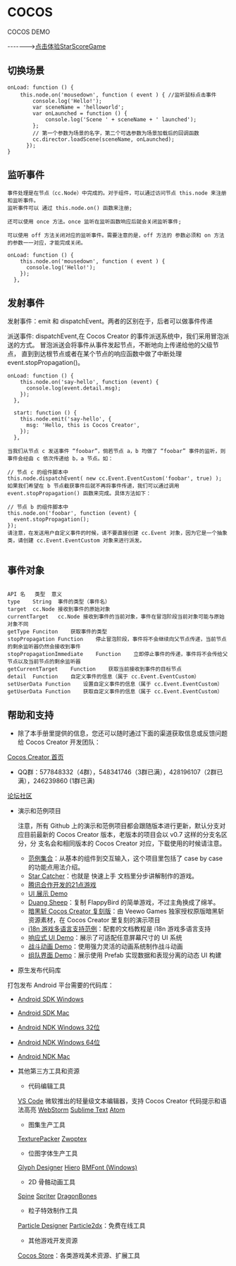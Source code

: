 # COCOS
COCOS DEMO


------->[点击体验StarScoreGame](https://fairyly.github.io/COCOS/start_project/build/web-mobile/index.html)


## 切换场景

```
onLoad: function () {
    this.node.on('mousedown', function ( event ) { //监听鼠标点击事件
        console.log('Hello!');
        var sceneName = 'helloworld';
        var onLaunched = function () {
            console.log('Scene ' + sceneName + ' launched');
        };
        // 第一个参数为场景的名字，第二个可选参数为场景加载后的回调函数
        cc.director.loadScene(sceneName, onLaunched);
      });
}
```

## 监听事件

```
事件处理是在节点（cc.Node）中完成的。对于组件，可以通过访问节点 this.node 来注册和监听事件。
监听事件可以 通过 this.node.on() 函数来注册;

还可以使用 once 方法。once 监听在监听函数响应后就会关闭监听事件;

可以使用 off 方法关闭对应的监听事件。需要注意的是，off 方法的 参数必须和 on 方法的参数一一对应，才能完成关闭。

onLoad: function () {
    this.node.on('mousedown', function ( event ) {
      console.log('Hello!');
    });
  },  
```

## 发射事件

发射事件：emit 和 dispatchEvent。两者的区别在于，后者可以做事件传递

派送事件: dispatchEvent,在 Cocos Creator 的事件派送系统中，我们采用冒泡派送的方式。
         冒泡派送会将事件从事件发起节点，不断地向上传递给他的父级节点，
         直到到达根节点或者在某个节点的响应函数中做了中断处理 event.stopPropagation()。

```
onLoad: function () {
    this.node.on('say-hello', function (event) {
      console.log(event.detail.msg);
    });
  },

  start: function () {
    this.node.emit('say-hello', {
      msg: 'Hello, this is Cocos Creator',
    });
  },
  
当我们从节点 c 发送事件 “foobar”，倘若节点 a，b 均做了 “foobar” 事件的监听，则 事件会经由 c 依次传递给 b，a 节点。如：

// 节点 c 的组件脚本中
this.node.dispatchEvent( new cc.Event.EventCustom('foobar', true) );
如果我们希望在 b 节点截获事件后就不再将事件传递，我们可以通过调用 event.stopPropagation() 函数来完成。具体方法如下：

// 节点 b 的组件脚本中
this.node.on('foobar', function (event) {
  event.stopPropagation();
});
请注意，在发送用户自定义事件的时候，请不要直接创建 cc.Event 对象，因为它是一个抽象类，请创建 cc.Event.EventCustom 对象来进行派发。
  
```
## 事件对象

```

API 名	类型	意义
type	String	事件的类型（事件名）
target	cc.Node	接收到事件的原始对象
currentTarget	cc.Node	接收到事件的当前对象，事件在冒泡阶段当前对象可能与原始对象不同
getType	Funciton	获取事件的类型
stopPropagation	Function	停止冒泡阶段，事件将不会继续向父节点传递，当前节点的剩余监听器仍然会接收到事件
stopPropagationImmediate	Function	立即停止事件的传递，事件将不会传给父节点以及当前节点的剩余监听器
getCurrentTarget	Function	获取当前接收到事件的目标节点
detail	Function	自定义事件的信息（属于 cc.Event.EventCustom）
setUserData	Function	设置自定义事件的信息（属于 cc.Event.EventCustom）
getUserData	Function	获取自定义事件的信息（属于 cc.Event.EventCustom）

```

## 帮助和支持

* 除了本手册里提供的信息，您还可以随时通过下面的渠道获取信息或反馈问题给 Cocos Creator 开发团队：

[Cocos Creator 首页](http://www.cocos.com/creator/)

* QQ群：577848332（4群），548341746（3群已满），428196107（2群已满），246239860 (1群已满)

[论坛社区](http://forum.cocos.com/c/Creator)

* 演示和范例项目

  注意，所有 Github 上的演示和范例项目都会跟随版本进行更新，默认分支对应目前最新的 Cocos Creator 版本，老版本的项目会以 v0.7 这样的分支名区分，分   支名会和相同版本的 Cocos Creator 对应，下载使用的时候请注意。

  - [范例集合](https://github.com/cocos-creator/example-cases)：从基本的组件到交互输入，这个项目里包括了 case by case 的功能点用法介绍。
  - [Star Catcher](https://github.com/cocos-creator/tutorial-first-game)：也就是 快速上手 文档里分步讲解制作的游戏。
  - [腾讯合作开发的21点游戏](https://github.com/cocos-creator/tutorial-blackjack)
  - [UI 展示 Demo](https://github.com/cocos-creator/demo-ui)
  - [Duang Sheep](https://github.com/cocos-creator/tutorial-duang-sheep)：复制 FlappyBird 的简单游戏，不过主角换成了绵羊。
  - [暗黑斩 Cocos Creator 复刻版](https://github.com/cocos-creator/tutorial-dark-slash)：由 Veewo Games 独家授权原版暗黑斩资源素材，在 Cocos Creator 里复刻的演示项目
  - [i18n 游戏多语言支持范例](https://github.com/nantas/demo-i18n)：配套的文档教程是 i18n 游戏多语言支持
  - [响应式 UI Demo](https://github.com/cocos-creator/demo-responsive-ui)：展示了可适配任意屏幕尺寸的 UI 系统
  - [战斗动画 Demo](https://github.com/cocos-creator/demo-combat-animation)：使用强力灵活的动画系统制作战斗动画
  - [组队界面 Demo](https://github.com/cocos-creator/demo-team-build-ui)：展示使用 Prefab 实现数据和表现分离的动态 UI 构建

* 原生发布代码库

打包发布 Android 平台需要的代码库：

* [Android SDK Windows](http://cocostudio.download.appget.cn/android-sdk/android-sdk-win.zip)
* [Android SDK Mac](http://cocostudio.download.appget.cn/Cocos/CocosStore/android22-sdk-macosx.zip)
* [Android NDK Windows 32位](http://cocostudio.download.appget.cn/Cocos/CocosStore/android-ndk-r10d-windows-x86.zip)
* [Android NDK Windows 64位](http://cocostudio.download.appget.cn/Cocos/CocosStore/android-ndk-r10e-Windows.zip)
* [Android NDK Mac](http://cocostudio.download.appget.cn/Cocos/CocosStore/android-ndk-r10e-macosx.zip)

* 其他第三方工具和资源

  - 代码编辑工具

  [VS Code](https://code.visualstudio.com/) 微软推出的轻量级文本编辑器，支持 Cocos Creator 代码提示和语法高亮
  [WebStorm](https://www.jetbrains.com/webstorm/)
  [Sublime Text](http://www.sublimetext.com/)
  [Atom](https://atom.io/)

  - 图集生产工具

  [TexturePacker](https://www.codeandweb.com/texturepacker)
  [Zwoptex](https://zwopple.com/zwoptex/)
  
  - 位图字体生产工具

  [Glyph Designer](https://71squared.com/glyphdesigner)
  [Hiero](https://github.com/libgdx/libgdx/wiki/Hiero)
  [BMFont (Windows)](http://www.angelcode.com/products/bmfont/)
  
  - 2D 骨骼动画工具

  [Spine](http://esotericsoftware.com/)
  [Spriter](http://brashmonkey.com/spriter.htm)
  [DragonBones](http://www.angelcode.com/products/bmfont/)
  
  - 粒子特效制作工具

  [Particle Designer](http://particledesigner.71squared.com/)
  [Particle2dx](http://www.effecthub.com/particle2dx)：免费在线工具
  
  - 其他游戏开发资源

  [Cocos Store](http://store.cocos.com/)：各类游戏美术资源、扩展工具

